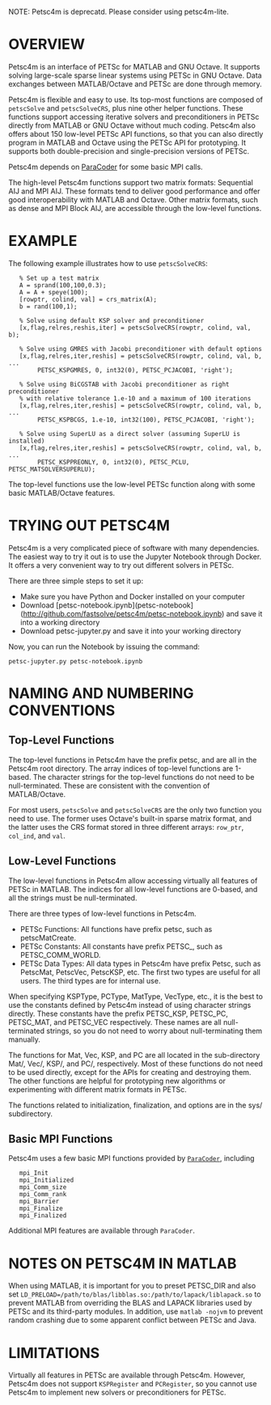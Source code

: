 NOTE:
Petsc4m is deprecatd. Please consider using petsc4m-lite.

OVERVIEW
========

Petsc4m is an interface of PETSc for MATLAB and GNU Octave. It supports
solving large-scale sparse linear systems using PETSc in GNU Octave. Data
exchanges between MATLAB/Octave and PETSc are done through memory.

Petsc4m is flexible and easy to use. Its top-most functions are composed
of `petscSolve` and `petscSolveCRS`, plus nine other helper functions.
These functions support accessing iterative solvers and preconditioners
in PETSc directly from MATLAB or GNU Octave without much coding. Petsc4m
also offers about 150 low-level PETSc API functions, so that you can also
directly program in MATLAB and Octave using the PETSc API for prototyping.
It supports both double-precision and single-precision versions of PETSc.

Petsc4m depends on [ParaCoder](http://github.com/fastsolve/paracoder) for
some basic MPI calls.

The high-level Petsc4m functions support two matrix formats: Sequential
AIJ and MPI AIJ. These formats tend to deliver good performance and
offer good interoperability with MATLAB and Octave. Other matrix formats,
such as dense and MPI Block AIJ, are accessible through the low-level functions.

EXAMPLE
=======

The following example illustrates how to use `petscSolveCRS`:
```
   % Set up a test matrix
   A = sprand(100,100,0.3);
   A = A + speye(100);
   [rowptr, colind, val] = crs_matrix(A);
   b = rand(100,1);

   % Solve using default KSP solver and preconditioner
   [x,flag,relres,reshis,iter] = petscSolveCRS(rowptr, colind, val, b);

   % Solve using GMRES with Jacobi preconditioner with default options
   [x,flag,relres,iter,reshis] = petscSolveCRS(rowptr, colind, val, b, ...
        PETSC_KSPGMRES, 0, int32(0), PETSC_PCJACOBI, 'right');

   % Solve using BiCGSTAB with Jacobi preconditioner as right preconditioner
   % with relative tolerance 1.e-10 and a maximum of 100 iterations
   [x,flag,relres,iter,reshis] = petscSolveCRS(rowptr, colind, val, b, ...
        PETSC_KSPBCGS, 1.e-10, int32(100), PETSC_PCJACOBI, 'right');

   % Solve using SuperLU as a direct solver (assuming SuperLU is installed)
   [x,flag,relres,iter,reshis] = petscSolveCRS(rowptr, colind, val, b, ...
        PETSC_KSPPREONLY, 0, int32(0), PETSC_PCLU, PETSC_MATSOLVERSUPERLU);
```

The top-level functions use the low-level PETSc function along with some
basic MATLAB/Octave features.

TRYING OUT PETSC4M
==================

Petsc4m is a very complicated piece of software with many dependencies. The
easiest way to try it out is to use the Jupyter Notebook through Docker.
It offers a very convenient way to try out different solvers in PETSc.

There are three simple steps to set it up:
 - Make sure you have Python and Docker installed on your computer
 - Download [petsc-notebook.ipynb](petsc-notebook](http://github.com/fastsolve/petsc4m/petsc-notebook.ipynb) and save it into a working directory
 - Download petsc-jupyter.py and save it into your working directory

Now, you can run the Notebook by issuing the command:
```
petsc-jupyter.py petsc-notebook.ipynb
```

NAMING AND NUMBERING CONVENTIONS
================================

Top-Level Functions
-----------------------

The top-level functions in Petsc4m have the prefix petsc, and are all in
the Petsc4m root directory. The array indices of top-level functions
are 1-based.  The character strings for the top-level functions do not
need to be null-terminated. These are consistent with the convention
of MATLAB/Octave.

For most users, `petscSolve` and `petscSolveCRS` are the only two
function you need to use. The former uses Octave's built-in sparse
matrix format, and the latter uses the CRS format stored in three
different arrays: `row_ptr`, `col_ind`, and `val`.

Low-Level Functions
-----------------------

The low-level functions in Petsc4m allow accessing virtually all features
of PETSc in MATLAB. The indices for all low-level functions are 0-based,
and all the strings must be null-terminated.

There are three types of low-level functions in Petsc4m.
  * PETSc Functions: All functions have prefix petsc, such as petscMatCreate.
  * PETSc Constants: All constants have prefix PETSC_, such as PETSC_COMM_WORLD.
  * PETSc Data Types: All data types in Petsc4m have prefix Petsc, such as
         PetscMat, PetscVec, PetscKSP, etc.
The first two types are useful for all users. The third types are for
internal use.

When specifying KSPType, PCType, MatType, VecType, etc.,
it is the best to use the constants defined by Petsc4m instead of using
character strings directly. These constants have the prefix PETSC_KSP,
PETSC_PC, PETSC_MAT, and PETSC_VEC respectively. These names are all
null-terminated strings, so you do not need to worry about null-terminating
them manually.

The functions for Mat, Vec, KSP, and PC are all located in the sub-directory
Mat/, Vec/, KSP/, and PC/, respectively. Most of these functions do not need to be
used directly, except for the APIs for creating and destroying them. The other
functions are helpful for prototyping new algorithms or experimenting with
different matrix formats in PETSc.

The functions related to initialization, finalization, and options are in
the sys/ subdirectory.

Basic MPI Functions
-------------------

Petsc4m uses a few basic MPI functions provided by
[`ParaCoder`](http://github.com/fastsolve/paracoder), including
```
   mpi_Init
   mpi_Initialized
   mpi_Comm_size
   mpi_Comm_rank
   mpi_Barrier
   mpi_Finalize
   mpi_Finalized
```

Additional MPI features are available through `ParaCoder`.

NOTES ON PETSC4M IN MATLAB
==========================

When using MATLAB, it is important for you to preset PETSC_DIR and
also set `LD_PRELOAD=/path/to/blas/libblas.so:/path/to/lapack/liblapack.so`
to prevent MATLAB from overriding the BLAS and LAPACK libraries used by
PETSc and its third-party modules. In addition, use `matlab -nojvm` to
prevent random crashing due to some apparent conflict between PETSc and Java.

LIMITATIONS
===========

Virtually all features in PETSc are available through Petsc4m. However,
Petsc4m does not support `KSPRegister` and `PCRegister`, so you cannot
use Petsc4m to implement new solvers or preconditioners for PETSc.
